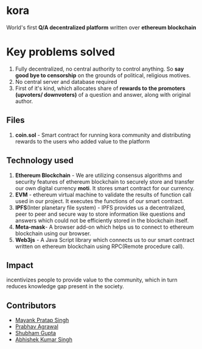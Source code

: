 # kora

World's first **Q/A decentralized platform** written over **ethereum blockchain** 


# Key problems solved

 1. Fully decentralized, no central authority to control anything. So **say good bye to censorship** on the grounds of political, religious motives.
 2.  No central server and database required
 3.  First of it's kind, which allocates share of **rewards to the promoters (upvoters/ downvoters)** of a question and answer, along with original author.

## Files

 1. **coin.sol** - Smart contract for running kora community and distributing rewards to the users who added value to the platform

## Technology used

 1.  **Ethereum Blockchain**  - We are utilizing consensus algorithms and security features of ethereum blockchain to securely store and transfer our own digital currency **moti**. It stores smart contract for our currency.
2. **EVM** - ethereum virtual machine to validate the results of function call used in our project. It executes the functions of our smart contract.
3. **IPFS**(Inter planetary file system) - IPFS provides us a decentralized, peer to peer and secure way to store information like questions and answers which could not be efficiently stored in the blockchain itself.
4. **Meta-mask**- A browser add-on which helps us to connect to ethereum blockchain using our browser. 
5. **Web3js** - A Java Script library which connects us to our smart contract written on ethereum blockchain using RPC(Remote procedure call).

## Impact

 incentivizes people to provide value to the community, which in turn reduces knowledge gap present in the society.

## Contributors
* [Mayank Pratap Singh](https://github.com/MayankPratap)
* [Prabhav Agrawal](https://github.com/shoonya26)
* [Shubham Gupta](https://github.com/thesimplest)
* [Abhishek Kumar Singh](https://github.com/Abhishek1103)
